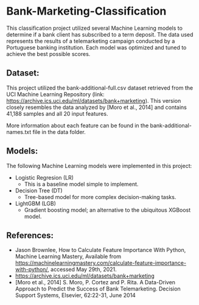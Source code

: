# Bank-Marketing-Classification

This classification project utilized several Machine Learning models to determine if a bank client has subscribed to a term deposit. The data used represents the results of a telemarketing campaign conducted by a Portuguese banking institution. Each model was optimized and tuned to achieve the best possible scores.

## Dataset:

This project utilized the bank-additional-full.csv dataset retrieved from the UCI Machine Learning Repository (link: https://archive.ics.uci.edu/ml/datasets/bank+marketing). This version closely resembles the data analyzed by [Moro et al., 2014] and contains 41,188 samples and all 20 input features.

More information about each feature can be found in the bank-additional-names.txt file in the data folder.

## Models:

The following Machine Learning models were implemented in this project:

- Logistic Regresion (LR)
  - This is a baseline model simple to implement.
- Decision Tree (DT)
  - Tree-based model for more complex decision-making tasks.
- LightGBM (LGB)
  - Gradient boosting model; an alternative to the ubiquitous XGBoost model.

## References:

- Jason Brownlee, How to Calculate Feature Importance With Python, Machine Learning Mastery, Available from https://machinelearningmastery.com/calculate-feature-importance-with-python/, accessed May 29th, 2021.
- https://archive.ics.uci.edu/ml/datasets/bank+marketing
- [Moro et al., 2014] S. Moro, P. Cortez and P. Rita. A Data-Driven Approach to Predict the Success of Bank Telemarketing. Decision Support Systems, Elsevier, 62:22-31, June 2014
